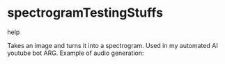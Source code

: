 # spectrogramTestingStuffs
help

Takes an image and turns it into a spectrogram. Used in my automated AI youtube bot ARG. 
Example of audio generation: 
